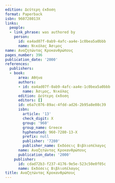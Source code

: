```yaml
---
edition: Δεύτερη έκδοση
format: Paperback
isbn: 960728013X
links:
  people:
  - link_phrase: was authored by
    person:
      id: ea4ad07f-0ab9-4afc-aa4e-1c0bea5a0bbb
      name: Νικόλας Άσιμος
name: Αναζητώντας Κροκανθρώπους
pages_number: 396
publication_date: '2000'
references:
  publishers:
  - book:
      area: Αθήνα
      authors:
      - id: ea4ad07f-0ab9-4afc-aa4e-1c0bea5a0bbb
        name: Άσιμος, Νικόλας
      edition: Δεύτερη έκδοση
      editors: []
      id: e6a7c076-89ac-4fdd-ad26-2b95a8e08c39
      isbn:
        article: '13'
        check_digit: X
        group: '960'
        group_name: Greece
        hyphenated: 960-7280-13-X
        prefix: null
        publisher: '7280'
        publisher_name: Εκδόσεις Βιβλιοπέλαγος
      name: Αναζητώντας Κροκανθρώπους
      publication_date: '2000'
    publisher:
      id: cdad72b3-f237-4176-9e5e-523c50e0f05c
      name: Εκδόσεις Βιβλιοπέλαγος
title: Αναζητώντας Κροκανθρώπους
---
```


